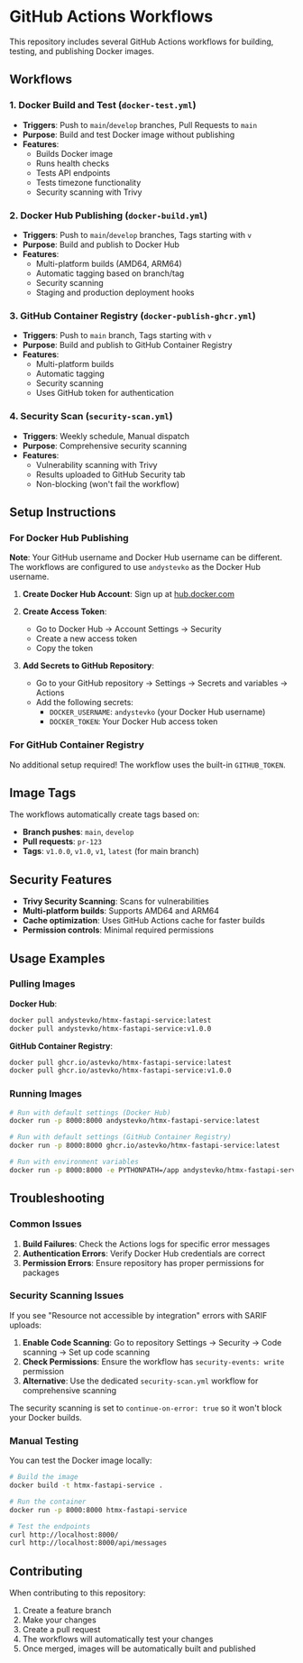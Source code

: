 # GitHub Actions Workflows

This repository includes several GitHub Actions workflows for building, testing, and publishing Docker images.

## Workflows

### 1. Docker Build and Test (`docker-test.yml`)
- **Triggers**: Push to `main`/`develop` branches, Pull Requests to `main`
- **Purpose**: Build and test Docker image without publishing
- **Features**:
  - Builds Docker image
  - Runs health checks
  - Tests API endpoints
  - Tests timezone functionality
  - Security scanning with Trivy

### 2. Docker Hub Publishing (`docker-build.yml`)
- **Triggers**: Push to `main`/`develop` branches, Tags starting with `v`
- **Purpose**: Build and publish to Docker Hub
- **Features**:
  - Multi-platform builds (AMD64, ARM64)
  - Automatic tagging based on branch/tag
  - Security scanning
  - Staging and production deployment hooks

### 3. GitHub Container Registry (`docker-publish-ghcr.yml`)
- **Triggers**: Push to `main` branch, Tags starting with `v`
- **Purpose**: Build and publish to GitHub Container Registry
- **Features**:
  - Multi-platform builds
  - Automatic tagging
  - Security scanning
  - Uses GitHub token for authentication

### 4. Security Scan (`security-scan.yml`)
- **Triggers**: Weekly schedule, Manual dispatch
- **Purpose**: Comprehensive security scanning
- **Features**:
  - Vulnerability scanning with Trivy
  - Results uploaded to GitHub Security tab
  - Non-blocking (won't fail the workflow)

## Setup Instructions

### For Docker Hub Publishing

**Note**: Your GitHub username and Docker Hub username can be different. The workflows are configured to use `andystevko` as the Docker Hub username.

1. **Create Docker Hub Account**: Sign up at [hub.docker.com](https://hub.docker.com)

2. **Create Access Token**:
   - Go to Docker Hub → Account Settings → Security
   - Create a new access token
   - Copy the token

3. **Add Secrets to GitHub Repository**:
   - Go to your GitHub repository → Settings → Secrets and variables → Actions
   - Add the following secrets:
     - `DOCKER_USERNAME`: `andystevko` (your Docker Hub username)
     - `DOCKER_TOKEN`: Your Docker Hub access token

### For GitHub Container Registry

No additional setup required! The workflow uses the built-in `GITHUB_TOKEN`.

## Image Tags

The workflows automatically create tags based on:

- **Branch pushes**: `main`, `develop`
- **Pull requests**: `pr-123`
- **Tags**: `v1.0.0`, `v1.0`, `v1`, `latest` (for main branch)

## Security Features

- **Trivy Security Scanning**: Scans for vulnerabilities
- **Multi-platform builds**: Supports AMD64 and ARM64
- **Cache optimization**: Uses GitHub Actions cache for faster builds
- **Permission controls**: Minimal required permissions

## Usage Examples

### Pulling Images

**Docker Hub**:
```bash
docker pull andystevko/htmx-fastapi-service:latest
docker pull andystevko/htmx-fastapi-service:v1.0.0
```

**GitHub Container Registry**:
```bash
docker pull ghcr.io/astevko/htmx-fastapi-service:latest
docker pull ghcr.io/astevko/htmx-fastapi-service:v1.0.0
```

### Running Images

```bash
# Run with default settings (Docker Hub)
docker run -p 8000:8000 andystevko/htmx-fastapi-service:latest

# Run with default settings (GitHub Container Registry)
docker run -p 8000:8000 ghcr.io/astevko/htmx-fastapi-service:latest

# Run with environment variables
docker run -p 8000:8000 -e PYTHONPATH=/app andystevko/htmx-fastapi-service:latest
```

## Troubleshooting

### Common Issues

1. **Build Failures**: Check the Actions logs for specific error messages
2. **Authentication Errors**: Verify Docker Hub credentials are correct
3. **Permission Errors**: Ensure repository has proper permissions for packages

### Security Scanning Issues

If you see "Resource not accessible by integration" errors with SARIF uploads:

1. **Enable Code Scanning**: Go to repository Settings → Security → Code scanning → Set up code scanning
2. **Check Permissions**: Ensure the workflow has `security-events: write` permission
3. **Alternative**: Use the dedicated `security-scan.yml` workflow for comprehensive scanning

The security scanning is set to `continue-on-error: true` so it won't block your Docker builds.

### Manual Testing

You can test the Docker image locally:

```bash
# Build the image
docker build -t htmx-fastapi-service .

# Run the container
docker run -p 8000:8000 htmx-fastapi-service

# Test the endpoints
curl http://localhost:8000/
curl http://localhost:8000/api/messages
```

## Contributing

When contributing to this repository:

1. Create a feature branch
2. Make your changes
3. Create a pull request
4. The workflows will automatically test your changes
5. Once merged, images will be automatically built and published
